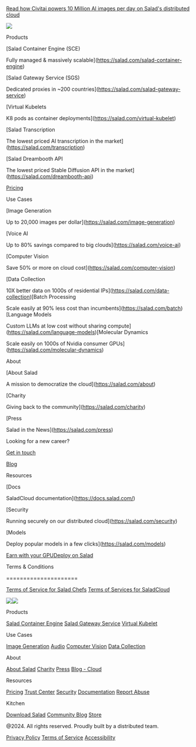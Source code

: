 [Read how Civitai powers 10 Million AI images per day on Salad's distributed cloud](https://blog.salad.com/civitai-salad/)

[![](images/Brand-Logo.svg)](https://salad.com/)

Products

[Salad Container Engine (SCE)

Fully managed & massively scalable](https://salad.com/salad-container-engine)

[Salad Gateway Service (SGS)

Dedicated proxies in ~200 countries](https://salad.com/salad-gateway-service)

[Virtual Kubelets

K8 pods as container deployments](https://salad.com/virtual-kubelet)

[Salad Transcription

The lowest priced AI transcription in the market](https://salad.com/transcription)

[Salad Dreambooth API

The lowest priced Stable Diffusion API in the market](https://salad.com/dreambooth-api)

[Pricing](https://salad.com/pricing)

Use Cases

[Image Generation

Up to 20,000 images per dollar](https://salad.com/image-generation)

[Voice AI

Up to 80% savings compared to big clouds](https://salad.com/voice-ai)

[Computer Vision

Save 50% or more on cloud cost](https://salad.com/computer-vision)

[Data Collection

10X better data on 1000s of residential IPs](https://salad.com/data-collection)[Batch Processing

Scale easily at 90% less cost than incumbents](https://salad.com/batch)[Language Models

Custom LLMs at low cost without sharing compute](https://salad.com/language-models)[Molecular Dynamics

Scale easily on 1000s of Nvidia consumer GPUs](https://salad.com/molecular-dynamics)

About

[About Salad

A mission to democratize the cloud](https://salad.com/about)

[Charity

Giving back to the community](https://salad.com/charity)

[Press

Salad in the News](https://salad.com/press)

Looking for a new career? 

[Get in touch](https://salad.com/about)

[Blog](https://blog.salad.com/)

Resources

[Docs

SaladCloud documentation](https://docs.salad.com/)

[Security

Running securely on our distributed cloud](https://salad.com/security)

[Models

Deploy popular models in a few clicks](https://salad.com/models)

[Earn with your GPU](https://salad.com/download)[Deploy on Salad](https://portal.salad.com/)

 

 

Terms & Conditions  

=====================

[Terms of Service for Salad Chefs](https://salad.com/terms/chefs) [Terms of Services for SaladCloud](https://salad.com/terms/saladcloud)

[![](images/Brand-Logo.svg)![](images/soc2_badge.a985d90a.png)](https://salad.com/)

Products

[Salad Container Engine](https://salad.com/salad-container-engine) [Salad Gateway Service](https://salad.com/salad-gateway-service) [Virtual Kubelet](https://salad.com/virtual-kubelet)

Use Cases

[Image Generation](https://salad.com/image-generation) [Audio](https://salad.com/voice-ai) [Computer Vision](https://salad.com/computer-vision) [Data Collection](https://salad.com/data-collection)

About

[About Salad](https://salad.com/about) [Charity](https://salad.com/charity) [Press](https://salad.com/press) [Blog - Cloud](https://blog.salad.com/)

Resources

[Pricing](https://salad.com/pricing) [Trust Center](https://trust.salad.com/) [Security](https://salad.com/security) [Documentation](https://docs.salad.com/) [Report Abuse](https://salad.com/report-abuse)

Kitchen

[Download Salad](https://salad.com/download) [Community Blog](https://salad.com/community/blog) [Store](https://salad.com/store)

@2024. All rights reserved. Proudly built by a distributed team.

[Privacy Policy](https://salad.com/privacy) [Terms of Service](https://salad.com/terms) [Accessibility](https://salad.com/accessibility)[](https://salad.com/accessibility)

[](https://twitter.com/salad_chefs)[](https://www.linkedin.com/company/salad-technologies)[](https://www.youtube.com/channel/UCFqO8W9-bxGCf-PdSrc7wVg)[](https://discord.gg/salad)[](https://www.reddit.com/r/SaladChefs/)[](https://www.twitch.tv/saladchefs)[](https://github.com/SaladTechnologies)